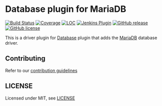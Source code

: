 # Database plugin for MariaDB

[![Build Status](https://ci.jenkins.io/job/Plugins/job/database-mariadb-plugin/job/main/badge/icon)](https://ci.jenkins.io/job/Plugins/job/database-mariadb-plugin/job/main/)
[![Coverage](https://ci.jenkins.io/job/Plugins/job/database-mariadb-plugin/job/main/badge/icon?status=${instructionCoverage}&subject=coverage&color=${colorInstructionCoverage})](https://ci.jenkins.io/job/Plugins/job/database-mariadb-plugin/job/main)
[![LOC](https://ci.jenkins.io/job/Plugins/job/database-mariadb-plugin/job/main/badge/icon?job=test&status=${lineOfCode}&subject=line%20of%20code&color=blue)](https://ci.jenkins.io/job/Plugins/job/database-mariadb-plugin/job/main)
[![Jenkins Plugin](https://img.shields.io/jenkins/plugin/v/database-mariadb.svg)](https://plugins.jenkins.io/database-mariadb)
[![GitHub release](https://img.shields.io/github/release/jenkinsci/database-mariadb-plugin.svg?label=changelog)](https://github.com/jenkinsci/database-mariadb-plugin/releases/latest)
[![GitHub license](https://img.shields.io/github/license/jenkinsci/database-mariadb-plugin)](https://github.com/jenkinsci/database-mariadb-plugin/blob/main/LICENSE.md)

This is a driver plugin for [Database](https://plugins.jenkins.io/database/) plugin that adds the [MariaDB](https://mariadb.com/kb/en/about-mariadb-connector-j/) database driver.

## Contributing

Refer to our [contribution guidelines](https://github.com/jenkinsci/.github/blob/master/CONTRIBUTING.md)

## LICENSE

Licensed under MIT, see [LICENSE](LICENSE.md)

